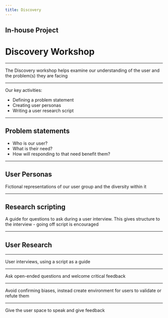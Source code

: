 ```yaml
---
title: Discovery
---
```


## In-house Project

# Discovery Workshop

---

The Discovery workshop helps examine our understanding of the user and the problem(s) they are facing

---

Our key activities:

- Defining a problem statement
- Creating user personas
- Writing a user research script

---

## Problem statements

- Who is our user?
- What is their need?
- How will responding to that need benefit them?

---

## User Personas

Fictional representations of our user group and the diversity within it

---

## Research scripting

A guide for questions to ask during a user interview. This gives structure to the interview - going off script is encouraged

---

## User Research

---

User interviews, using a script as a guide

---

Ask open-ended questions and welcome critical feedback

---

Avoid confirming biases, instead create environment for users to validate or refute them

---

Give the user space to speak and give feedback
